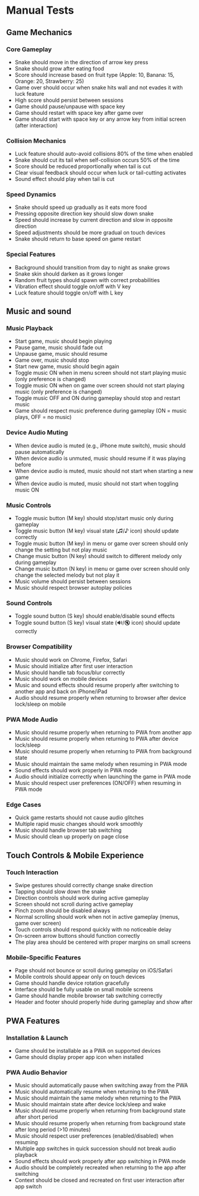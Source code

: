 # Manual Tests

## Game Mechanics

### Core Gameplay
- Snake should move in the direction of arrow key press
- Snake should grow after eating food
- Score should increase based on fruit type (Apple: 10, Banana: 15, Orange: 20, Strawberry: 25)
- Game over should occur when snake hits wall and not evades it with luck feature
- High score should persist between sessions
- Game should pause/unpause with space key
- Game should restart with space key after game over
- Game should start with space key or any arrow key from initial screen (after interaction)

### Collision Mechanics
- Luck feature should auto-avoid collisions 80% of the time when enabled
- Snake should cut its tail when self-collision occurs 50% of the time
- Score should be reduced proportionally when tail is cut
- Clear visual feedback should occur when luck or tail-cutting activates
- Sound effect should play when tail is cut

### Speed Dynamics
- Snake should speed up gradually as it eats more food
- Pressing opposite direction key should slow down snake
- Speed should increase by current direction and slow in opposite direction
- Speed adjustments should be more gradual on touch devices
- Snake should return to base speed on game restart

### Special Features
- Background should transition from day to night as snake grows
- Snake skin should darken as it grows longer
- Random fruit types should spawn with correct probabilities
- Vibration effect should toggle on/off with V key
- Luck feature should toggle on/off with L key

## Music and sound

### Music Playback
- Start game, music should begin playing
- Pause game, music should fade out
- Unpause game, music should resume
- Game over, music should stop
- Start new game, music should begin again
- Toggle music ON when in menu screen should not start playing music (only preference is changed)
- Toggle music ON when on game over screen should not start playing music (only preference is changed)
- Toggle music OFF and ON during gameplay should stop and restart music
- Game should respect music preference during gameplay (ON = music plays, OFF = no music)

### Device Audio Muting
- When device audio is muted (e.g., iPhone mute switch), music should pause automatically
- When device audio is unmuted, music should resume if it was playing before
- When device audio is muted, music should not start when starting a new game
- When device audio is muted, music should not start when toggling music ON

### Music Controls
- Toggle music button (M key) should stop/start music only during gameplay
- Toggle music button (M key) visual state (♫/♪ icon) should update correctly
- Toggle music button (M key) in menu or game over screen should only change the setting but not play music
- Change music button (N key) should switch to different melody only during gameplay
- Change music button (N key) in menu or game over screen should only change the selected melody but not play it
- Music volume should persist between sessions
- Music should respect browser autoplay policies

### Sound Controls
- Toggle sound button (S key) should enable/disable sound effects
- Toggle sound button (S key) visual state (🔊/🔇 icon) should update correctly

### Browser Compatibility
- Music should work on Chrome, Firefox, Safari
- Music should initialize after first user interaction
- Music should handle tab focus/blur correctly
- Music should work on mobile devices
- Music and sound effects should resume properly after switching to another app and back on iPhone/iPad
- Audio should resume properly when returning to browser after device lock/sleep on mobile

### PWA Mode Audio
- Music should resume properly when returning to PWA from another app
- Music should resume properly when returning to PWA after device lock/sleep
- Music should resume properly when returning to PWA from background state
- Music should maintain the same melody when resuming in PWA mode
- Sound effects should work properly in PWA mode
- Audio should initialize correctly when launching the game in PWA mode
- Music should respect user preferences (ON/OFF) when resuming in PWA mode

### Edge Cases
- Quick game restarts should not cause audio glitches
- Multiple rapid music changes should work smoothly
- Music should handle browser tab switching
- Music should clean up properly on page close

## Touch Controls & Mobile Experience

### Touch Interaction
- Swipe gestures should correctly change snake direction
- Tapping should slow down the snake
- Direction controls should work during active gameplay
- Screen should not scroll during active gameplay
- Pinch zoom should be disabled always
- Normal scrolling should work when not in active gameplay (menus, game over screen)
- Touch controls should respond quickly with no noticeable delay
- On-screen arrow buttons should function correctly
- The play area should be centered with proper margins on small screens

### Mobile-Specific Features
- Page should not bounce or scroll during gameplay on iOS/Safari
- Mobile controls should appear only on touch devices
- Game should handle device rotation gracefully
- Interface should be fully usable on small mobile screens
- Game should handle mobile browser tab switching correctly
- Header and footer should properly hide during gameplay and show after

## PWA Features

### Installation & Launch
- Game should be installable as a PWA on supported devices
- Game should display proper app icon when installed

### PWA Audio Behavior
- Music should automatically pause when switching away from the PWA
- Music should automatically resume when returning to the PWA
- Music should maintain the same melody when returning to the PWA
- Music should maintain state after device lock/sleep and wake
- Music should resume properly when returning from background state after short period
- Music should resume properly when returning from background state after long period (>10 minutes)
- Music should respect user preferences (enabled/disabled) when resuming
- Multiple app switches in quick succession should not break audio playback
- Sound effects should work properly after app switching in PWA mode
- Audio should be completely recreated when returning to the app after switching
- Context should be closed and recreated on first user interaction after app switch

